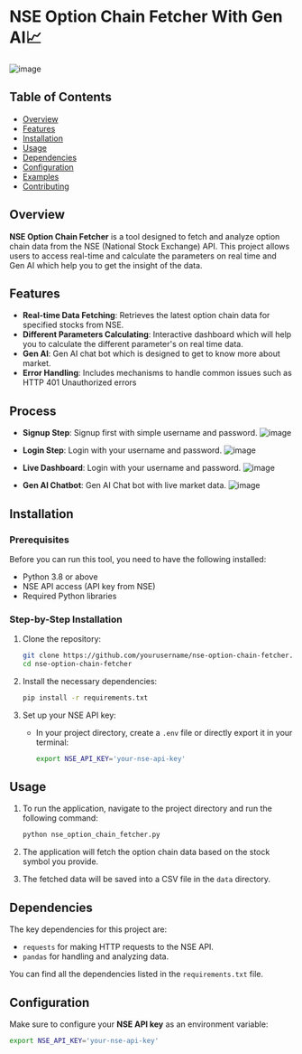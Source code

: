 # NSE Option Chain Fetcher With Gen AI📈

![image](https://github.com/user-attachments/assets/9272742d-50b8-4cf7-bc47-70635395bb27)


<!-- Replace with the URL to your screenshot -->

## Table of Contents
- [Overview](#overview)
- [Features](#features)
- [Installation](#installation)
- [Usage](#usage)
- [Dependencies](#dependencies)
- [Configuration](#configuration)
- [Examples](#examples)
- [Contributing](#contributing)

## Overview
**NSE Option Chain Fetcher** is a tool designed to fetch and analyze option chain data from the NSE (National Stock Exchange) API. This project allows users to access real-time and calculate the parameters on real time and Gen AI which help you to get the insight of the data.

## Features
- **Real-time Data Fetching**: Retrieves the latest option chain data for specified stocks from NSE.
- **Different Parameters Calculating**: Interactive dashboard which will help you to calculate the different parameter's on real time data.
- **Gen AI**: Gen AI chat bot which is designed to get to know more about market. 
- **Error Handling**: Includes mechanisms to handle common issues such as HTTP 401 Unauthorized errors

## Process
- **Signup Step**: Signup first with simple username and password.
 ![image](https://github.com/user-attachments/assets/1e53797f-243f-4375-9347-e237e56f2f12)

- **Login Step**: Login with your username and password.
  ![image](https://github.com/user-attachments/assets/b884d17c-020a-414a-8580-d6e4cc865bc5)
  
- **Live Dashboard**: Login with your username and password.
![image](https://github.com/user-attachments/assets/62e8812d-2763-4590-8181-d624c4590753)

- **Gen AI Chatbot**: Gen AI Chat bot with live market data.
![image](https://github.com/user-attachments/assets/352de91f-051b-4f36-9e0a-1ef40eb341f5)



## Installation

### Prerequisites
Before you can run this tool, you need to have the following installed:
- Python 3.8 or above
- NSE API access (API key from NSE)
- Required Python libraries

### Step-by-Step Installation
1. Clone the repository:
    ```bash
    git clone https://github.com/yourusername/nse-option-chain-fetcher.git
    cd nse-option-chain-fetcher
    ```

2. Install the necessary dependencies:
    ```bash
    pip install -r requirements.txt
    ```

3. Set up your NSE API key:
    - In your project directory, create a `.env` file or directly export it in your terminal:
      ```bash
      export NSE_API_KEY='your-nse-api-key'
      ```

## Usage

1. To run the application, navigate to the project directory and run the following command:
    ```bash
    python nse_option_chain_fetcher.py
    ```

2. The application will fetch the option chain data based on the stock symbol you provide.

3. The fetched data will be saved into a CSV file in the `data` directory.

## Dependencies

The key dependencies for this project are:
- `requests` for making HTTP requests to the NSE API.
- `pandas` for handling and analyzing data.

You can find all the dependencies listed in the `requirements.txt` file.

## Configuration

Make sure to configure your **NSE API key** as an environment variable:
```bash
export NSE_API_KEY='your-nse-api-key'
